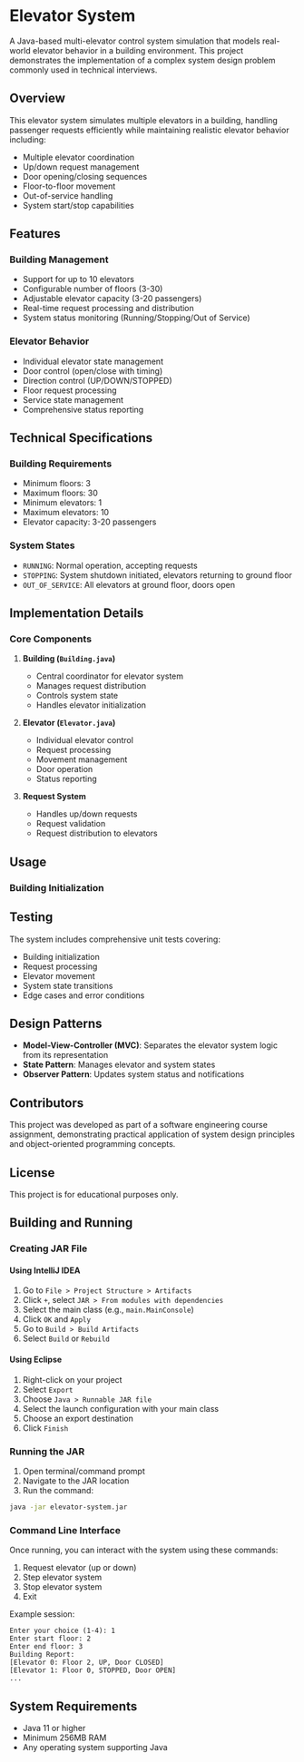 # Elevator System

A Java-based multi-elevator control system simulation that models real-world elevator behavior in a building environment. This project demonstrates the implementation of a complex system design problem commonly used in technical interviews.

## Overview

This elevator system simulates multiple elevators in a building, handling passenger requests efficiently while maintaining realistic elevator behavior including:

- Multiple elevator coordination
- Up/down request management
- Door opening/closing sequences
- Floor-to-floor movement
- Out-of-service handling
- System start/stop capabilities

## Features

### Building Management
- Support for up to 10 elevators
- Configurable number of floors (3-30)
- Adjustable elevator capacity (3-20 passengers)
- Real-time request processing and distribution
- System status monitoring (Running/Stopping/Out of Service)

### Elevator Behavior
- Individual elevator state management
- Door control (open/close with timing)
- Direction control (UP/DOWN/STOPPED)
- Floor request processing
- Service state management
- Comprehensive status reporting

## Technical Specifications

### Building Requirements
- Minimum floors: 3
- Maximum floors: 30
- Minimum elevators: 1
- Maximum elevators: 10
- Elevator capacity: 3-20 passengers

### System States
- `RUNNING`: Normal operation, accepting requests
- `STOPPING`: System shutdown initiated, elevators returning to ground floor
- `OUT_OF_SERVICE`: All elevators at ground floor, doors open

## Implementation Details

### Core Components

1. **Building (`Building.java`)**
   - Central coordinator for elevator system
   - Manages request distribution
   - Controls system state
   - Handles elevator initialization

2. **Elevator (`Elevator.java`)**
   - Individual elevator control
   - Request processing
   - Movement management
   - Door operation
   - Status reporting

3. **Request System**
   - Handles up/down requests
   - Request validation
   - Request distribution to elevators

## Usage

### Building Initialization

## Testing

The system includes comprehensive unit tests covering:
- Building initialization
- Request processing
- Elevator movement
- System state transitions
- Edge cases and error conditions

## Design Patterns

- **Model-View-Controller (MVC)**: Separates the elevator system logic from its representation
- **State Pattern**: Manages elevator and system states
- **Observer Pattern**: Updates system status and notifications

## Contributors

This project was developed as part of a software engineering course assignment, demonstrating practical application of system design principles and object-oriented programming concepts.

## License

This project is for educational purposes only.

## Building and Running

### Creating JAR File

#### Using IntelliJ IDEA
1. Go to `File > Project Structure > Artifacts`
2. Click `+`, select `JAR > From modules with dependencies`
3. Select the main class (e.g., `main.MainConsole`)
4. Click `OK` and `Apply`
5. Go to `Build > Build Artifacts`
6. Select `Build` or `Rebuild`

#### Using Eclipse
1. Right-click on your project
2. Select `Export`
3. Choose `Java > Runnable JAR file`
4. Select the launch configuration with your main class
5. Choose an export destination
6. Click `Finish`

### Running the JAR

1. Open terminal/command prompt
2. Navigate to the JAR location
3. Run the command:
```bash
java -jar elevator-system.jar
```

### Command Line Interface

Once running, you can interact with the system using these commands:
1. Request elevator (up or down)
2. Step elevator system
3. Stop elevator system
4. Exit

Example session:
```
Enter your choice (1-4): 1
Enter start floor: 2
Enter end floor: 3
Building Report:
[Elevator 0: Floor 2, UP, Door CLOSED]
[Elevator 1: Floor 0, STOPPED, Door OPEN]
...
```

## System Requirements

- Java 11 or higher
- Minimum 256MB RAM
- Any operating system supporting Java